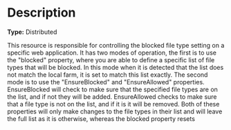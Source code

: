 # Description

**Type:** Distributed

This resource is responsible for controlling the blocked file type setting on a
specific web application. It has two modes of operation, the first is to use
the "blocked" property, where you are able to define a specific list of file
types that will be blocked. In this mode when it is detected that the list
does not match the local farm, it is set to match this list exactly. The
second mode is to use the "EnsureBlocked" and "EnsureAllowed" properties.
EnsureBlocked will check to make sure that the specified file types are on the
list, and if not they will be added. EnsureAllowed checks to make sure that a
file type is not on the list, and if it is it will be removed. Both of these
properties will only make changes to the file types in their list and will
leave the full list as it is otherwise, whereas the blocked property resets
